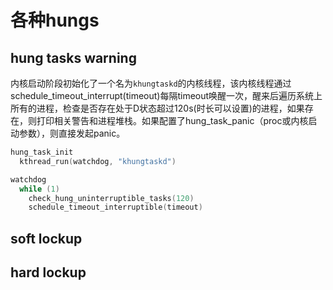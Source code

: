 # 各种hungs

## hung tasks warning

内核启动阶段初始化了一个名为`khungtaskd`的内核线程，该内核线程通过schedule_timeout_interrupt(timeout)每隔timeout唤醒一次，醒来后遍历系统上所有的进程，检查是否存在处于D状态超过120s(时长可以设置)的进程，如果存在，则打印相关警告和进程堆栈。如果配置了hung_task_panic（proc或内核启动参数），则直接发起panic。

```c
hung_task_init
  kthread_run(watchdog, "khungtaskd")

watchdog
  while (1)
    check_hung_uninterruptible_tasks(120)
    schedule_timeout_interruptible(timeout)
```

## soft lockup



## hard lockup